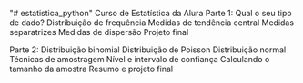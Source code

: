 "# estatistica_python" 
Curso de Estatística da Alura
Parte 1:
    Qual o seu tipo de dado? 
    Distribuição de frequência
    Medidas de tendência central
    Medidas separatrizes
    Medidas de dispersão
    Projeto final

Parte 2:
    Distribuição binomial 
    Distribuição de Poisson
    Distribuição normal
    Técnicas de amostragem
    Nível e intervalo de confiança
    Calculando o tamanho da amostra
    Resumo e projeto final